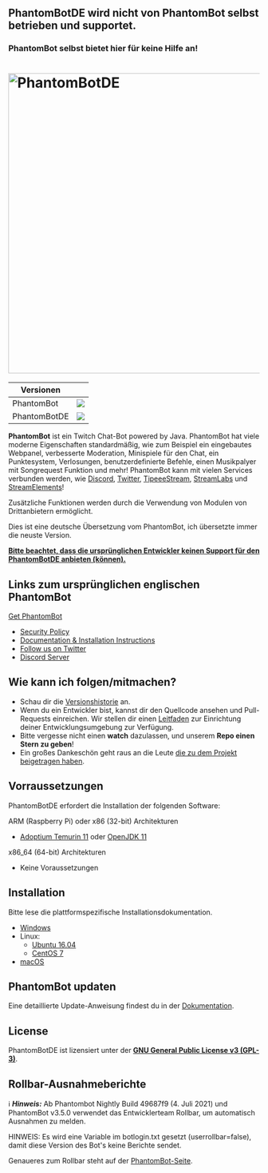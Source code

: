 ## PhantomBotDE wird nicht von PhantomBot selbst betrieben und supportet.
### PhantomBot selbst bietet hier für keine Hilfe an!

# <img alt="PhantomBotDE" src="/.github/logo.png" width="600px"/>

| Versionen | |
|--------------|---|
| PhantomBot   | [![](https://img.shields.io/github/release/phantombot/phantombot.svg?style=for-the-badge)](https://github.com/PhantomBot/PhantomBot/releases/latest) |
| PhantomBotDE | [![](https://img.shields.io/github/release/Daniel25996/PhantomBotDE.svg?style=for-the-badge)](https://github.com/Daniel25996/PhantomBotDE/releases/latest) |

**PhantomBot** ist ein Twitch Chat-Bot powered by Java.
PhantomBot hat viele moderne Eigenschaften standardmäßig, wie zum Beispiel ein eingebautes Webpanel, verbesserte Moderation, Minispiele für den Chat, ein Punktesystem, Verlosungen, benutzerdefinierte Befehle, einen Musikpalyer mit Songrequest Funktion und mehr! PhantomBot kann mit vielen Services verbunden werden, wie  [Discord](https://discordapp.com/), [Twitter](https://twitter.com), [TipeeeStream](https://tipeeestream.com), [StreamLabs](https://streamlabs.com) und [StreamElements](https://streamelements.com)!

Zusätzliche Funktionen werden durch die Verwendung von Modulen von Drittanbietern ermöglicht.

Dies ist eine deutsche Übersetzung vom PhantomBot, ich übersetzte immer die neuste Version.

<u>**Bitte beachtet, dass die ursprünglichen Entwickler keinen Support für den PhantomBotDE anbieten (können).**</u>

## Links zum ursprünglichen englischen PhantomBot
[Get PhantomBot](https://phantombot.github.io/PhantomBot/ "PhantomBot Guides and OAuth")
* [Security Policy](https://github.com/PhantomBot/PhantomBot/blob/master/SECURITY.md)
* [Documentation & Installation Instructions](https://phantom.bot/guides/ "Documenation and Installation Instructions")
* [Follow us on Twitter](https://www.twitter.com/PhantomBot "PhantomBot Twitter")
* [Discord Server](https://discord.com/invite/YKvMd78 "PhantomBot Discord Server")

## Wie kann ich folgen/mitmachen?

* Schau dir die [Versionshistorie](https://github.com/PhantomBot/PhantomBot/releases) an.
* Wenn du ein Entwickler bist, kannst dir den Quellcode ansehen und Pull-Requests einreichen. Wir stellen dir einen [Leitfaden](https://github.com/PhantomBot/PhantomBot/blob/master/development-resources/DEVSETUP.md) zur Einrichtung deiner Entwicklungsumgebung zur Verfügung.
* Bitte vergesse nicht einen **watch** dazulassen, und unserem **Repo einen Stern zu geben**!
* Ein großes Dankeschön geht raus an die Leute [die zu dem Projekt beigetragen haben](https://github.com/Daniel25996/PhantomBotDE/graphs/contributors).

## Vorraussetzungen

PhantomBotDE erfordert die Installation der folgenden Software:

ARM (Raspberry Pi) oder x86 (32-bit) Architekturen
* [Adoptium Temurin 11](https://adoptium.net/) oder [OpenJDK 11](https://openjdk.java.net/)

x86_64 (64-bit) Architekturen
* Keine Voraussetzungen

## Installation
Bitte lese die plattformspezifische Installationsdokumentation.
* [Windows](https://phantombot.github.io/PhantomBot/guides/#guide=content/setupbot/windows)
* Linux:
  * [Ubuntu 16.04](https://phantombot.github.io/PhantomBot/guides/#guide=content/setupbot/ubuntu)
  * [CentOS 7](https://phantombot.github.io/PhantomBot/guides/#guide=content/setupbot/centos)
* [macOS](https://phantombot.github.io/PhantomBot/guides/#guide=content/setupbot/macos)

## PhantomBot updaten
Eine detaillierte Update-Anweisung findest du in der [Dokumentation](https://phantombot.github.io/PhantomBot/guides/#guide=content/setupbot/updatebot).

## License

PhantomBotDE ist lizensiert unter der [**GNU General Public License v3 (GPL-3)**](https://www.gnu.org/copyleft/gpl.html).

## Rollbar-Ausnahmeberichte
:information_source: ***Hinweis:*** Ab Phantombot Nightly Build 49687f9 (4. Juli 2021) und PhantomBot v3.5.0 verwendet das Entwicklerteam Rollbar, um automatisch Ausnahmen zu melden.

HINWEIS: Es wird eine Variable im botlogin.txt gesetzt (userrollbar=false), damit diese Version des Bot's keine Berichte sendet.

Genaueres zum Rollbar steht auf der [PhantomBot-Seite](https://github.com/PhantomBot/PhantomBot#rollbar-exception-reporting).